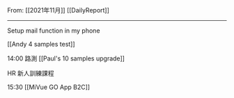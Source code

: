 From: [[2021年11月]]
[[DailyReport]]

---

Setup mail function in my phone

[[Andy 4 samples test]]

14:00 路測 [[Paul's 10 samples upgrade]]

HR 新人訓練課程

15:30 [[MiVue GO App B2C]]

